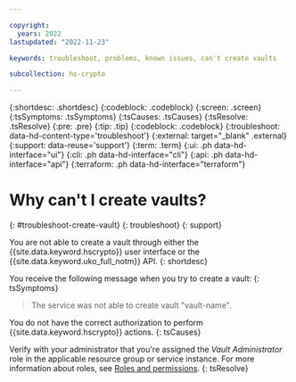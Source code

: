 ```yaml
---

copyright:
  years: 2022
lastupdated: "2022-11-23"

keywords: troubleshoot, problems, known issues, can't create vaults

subcollection: hs-crypto

---
```


{:shortdesc: .shortdesc}
{:codeblock: .codeblock}
{:screen: .screen}
{:tsSymptoms: .tsSymptoms}
{:tsCauses: .tsCauses}
{:tsResolve: .tsResolve}
{:pre: .pre}
{:tip: .tip}
{:codeblock: .codeblock}
{:troubleshoot: data-hd-content-type='troubleshoot'}
{:external: target="_blank" .external}
{:support: data-reuse='support'}
{:term: .term}
{:ui: .ph data-hd-interface="ui"}
{:cli: .ph data-hd-interface="cli"}
{:api: .ph data-hd-interface="api"}
{:terraform: .ph data-hd-interface="terraform"}



# Why can't I create vaults?
{: #troubleshoot-create-vault}
{: troubleshoot}
{: support}

You are not able to create a vault through either the {{site.data.keyword.hscrypto}} user interface or the {{site.data.keyword.uko_full_notm}} API.
{: shortdesc}

You receive the following message when you try to create a vault:
{: tsSymptoms}

>  The service was not able to create vault "vault-name".

You do not have the correct authorization to perform {{site.data.keyword.hscrypto}} actions.
{: tsCauses}

Verify with your administrator that you're assigned the _Vault Administrator_ role in the applicable resource group or service instance. For more information about roles, see [Roles and permissions](/docs/hs-crypto?topic=hs-crypto-uko-manage-access#uko-service-access-roles).
{: tsResolve}



